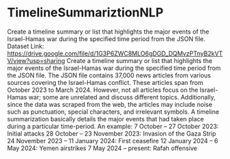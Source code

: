 # TimelineSummariztionNLP
Create a timeline summary or list that highlights the major events of the Israel-Hamas war during the specified time period from the JSON file.
Dataset Link: https://drive.google.com/file/d/1G3P6ZWC8MLO6gDGD_DQMvzPTnyB2kVTV/view?usp=sharing 
Create a timeline summary or list that highlights the major events of the Israel-Hamas war during the specified time period from the JSON file. 
The JSON file contains 37,000 news articles from various sources covering the Israel-Hamas conflict. 
These articles span from October 2023 to March 2024. However, not all articles focus on the Israel-Hamas war; some are unrelated and discuss different topics.
Additionally, since the data was scraped from the web, the articles may include noise such as punctuation, special characters, and irrelevant symbols.
A timeline summarization basically details the major events that had taken place during a particular time-period.
An example: 7 October – 27 October 2023: Initial attacks 28 October – 23 November 2023: Invasion of the Gaza Strip 24 November 2023 – 11 January 2024: First ceasefire 12 January 2024 – 6 May 2024: Yemen airstrikes 7 May 2024 – present: Rafah offensive
